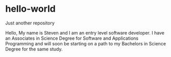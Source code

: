 # hello-world
Just another repository

Hello, My name is Steven and I am an entry level software developer. I have an Associates in Science Degree for Software and Applications Programming and will soon be starting on a path to my Bachelors in Science Degree for the same study.  
